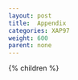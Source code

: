 ```yaml
---
layout: post
title:  Appendix
categories: XAP97
weight: 600
parent: none
---
```


{% children %}
